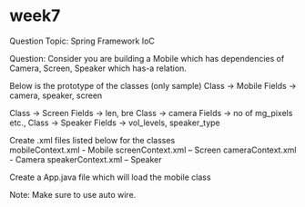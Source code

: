 # week7

Question Topic: Spring Framework IoC 

Question: Consider you are building a Mobile which has dependencies of Camera, Screen, Speaker which has-a relation.  

Below is the prototype of the classes (only sample) 
Class -> Mobile 
Fields -> camera, speaker, screen 

Class -> Screen 
Fields -> len, bre
Class -> camera 
Fields -> no of mg_pixels etc.,
Class -> Speaker
Fields -> vol_levels, speaker_type

Create .xml files listed below for the classes  
mobileContext.xml  - Mobile 
screenContext.xml – Screen 
cameraContext.xml - Camera
speakerContext.xml – Speaker 


Create a App.java file which will load the mobile class 

Note: Make sure to use auto wire. 


